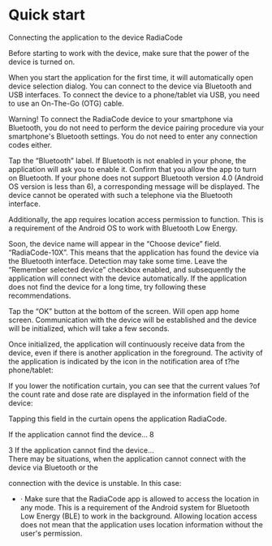# Quick start

Connecting the application to the device RadiaCode

Before starting to work with the device, make sure that the power of the device is turned on.

When you start the application for the first time, it will automatically open device selection dialog. You can connect to the device via Bluetooth and USB interfaces. To connect the device to a phone/tablet via USB, you need to use an On-The-Go (OTG) cable.

Warning! To connect the RadiaCode device to your smartphone via Bluetooth, you do not need to perform the device pairing procedure via your smartphone's Bluetooth settings. You do not need to enter any connection codes either.

Tap the “Bluetooth” label. If Bluetooth is not enabled in your phone, the application will ask you to enable it. Confirm that you allow the app to turn on Bluetooth. If your phone does not support Bluetooth version 4.0 (Android OS version is less than 6), a corresponding message will be displayed. The device cannot be operated with such a telephone via the Bluetooth interface.

Additionally, the app requires location access permission to function. This is a requirement of the Android OS to work with Bluetooth Low Energy.

Soon, the device name will appear in the “Choose device” field. “RadiaCode-10X”. This means that the application has found the device via the Bluetooth interface. Detection may take some time. Leave the “Remember selected device” checkbox enabled, and subsequently the application will connect with the device automatically. If the application does not find the device for a long time, try following these recommendations.

Tap the “OK” button at the bottom of the screen. Will open app home screen. Communication with the device will be established and the device will be initialized, which will take a few seconds.

Once initialized, the application will continuously receive data from the device, even if there is another application in the foreground. The activity of the application is indicated by the icon in the notification area of t?he phone/tablet:

If you lower the notification curtain, you can see that the current values ?of the count rate and dose rate are displayed in the information field of the device:

Tapping this field in the curtain opens the application RadiaCode.

If the application cannot find the device... 8

3 If the application cannot find the device...\
There may be situations, when the application cannot connect with the device via Bluetooth or the

connection with the device is unstable. In this case:

* ·  Make sure that the RadiaCode app is allowed to access the location in any mode. This is a requirement of the Android system for Bluetooth Low Energy (BLE) to work in the background. Allowing location access does not mean that the application uses location information without the user's permission.

